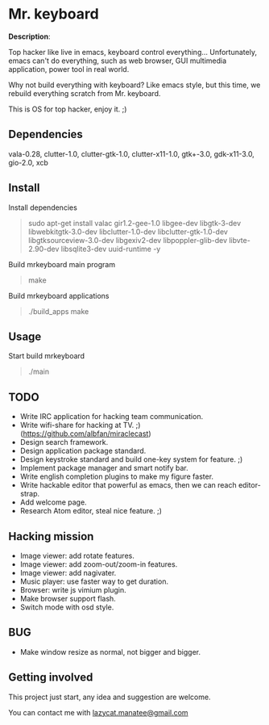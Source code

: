 # Mr. keyboard

**Description**:

Top hacker like live in emacs, keyboard control everything...
Unfortunately, emacs can't do everything, such as web browser, GUI multimedia application, power tool in real world.

Why not build everything with keyboard?
Like emacs style, but this time, we rebuild everything scratch from Mr. keyboard.

This is OS for top hacker, enjoy it. ;)

## Dependencies

vala-0.28, clutter-1.0, clutter-gtk-1.0, clutter-x11-1.0, gtk+-3.0, gdk-x11-3.0, gio-2.0, xcb

## Install

Install dependencies
> sudo apt-get install valac gir1.2-gee-1.0 libgee-dev libgtk-3-dev libwebkitgtk-3.0-dev libclutter-1.0-dev libclutter-gtk-1.0-dev libgtksourceview-3.0-dev libgexiv2-dev libpoppler-glib-dev libvte-2.90-dev libsqlite3-dev uuid-runtime -y

Build mrkeyboard main program
> make

Build mrkeyboard applications
> ./build_apps make

## Usage

Start build mrkeyboard
> ./main

## TODO

* Write IRC application for hacking team communication.
* Write wifi-share for hacking at TV. ;) (https://github.com/albfan/miraclecast)
* Design search framework.
* Design application package standard.
* Design keystroke standard and build one-key system for feature. ;)
* Implement package manager and smart notify bar.
* Write english completion plugins to make my figure faster. 
* Write hackable editor that powerful as emacs, then we can reach editor-strap. 
* Add welcome page.
* Research Atom editor, steal nice feature. ;)

## Hacking mission
* Image viewer: add rotate features.
* Image viewer: add zoom-out/zoom-in features.
* Image viewer: add nagivater.
* Music player: use faster way to get duration.
* Browser: write js vimium plugin.
* Make browser support flash.
* Switch mode with osd style.

## BUG

* Make window resize as normal, not bigger and bigger.

## Getting involved

This project just start, any idea and suggestion are welcome.

You can contact me with lazycat.manatee@gmail.com 

